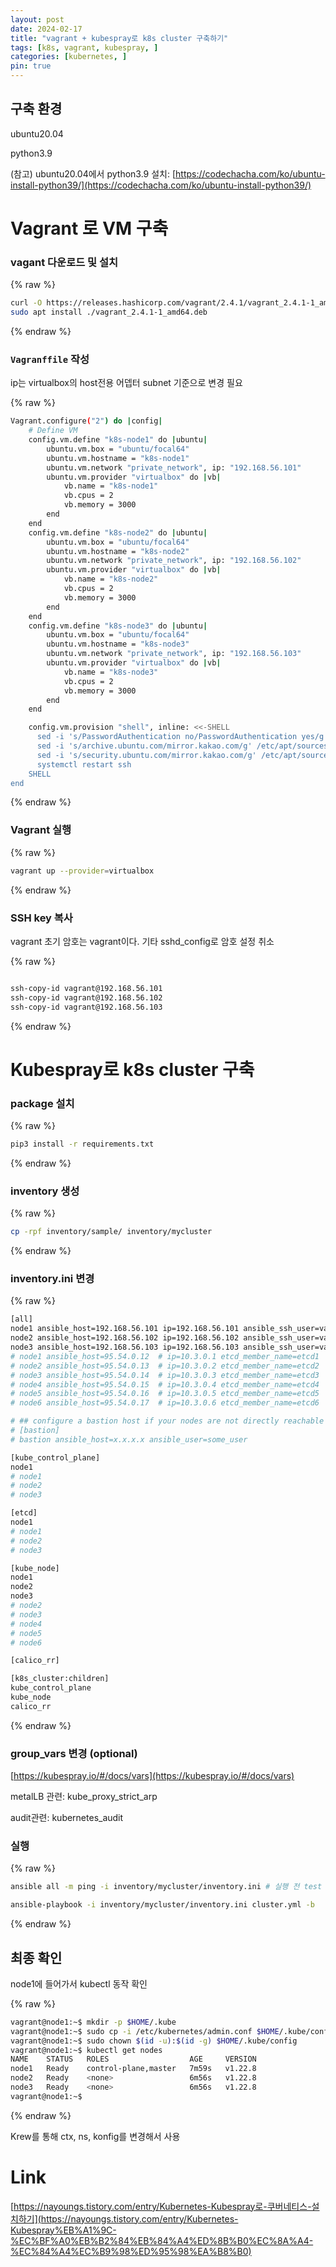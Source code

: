 ```yaml
---
layout: post
date: 2024-02-17
title: "vagrant + kubespray로 k8s cluster 구축하기"
tags: [k8s, vagrant, kubespray, ]
categories: [kubernetes, ]
pin: true
---
```



## 구축 환경


ubuntu20.04


python3.9


(참고) ubuntu20.04에서 python3.9 설치: [https://codechacha.com/ko/ubuntu-install-python39/](https://codechacha.com/ko/ubuntu-install-python39/)


# Vagrant 로 VM 구축


### vagant 다운로드 및 설치


{% raw %}
```bash
curl -O https://releases.hashicorp.com/vagrant/2.4.1/vagrant_2.4.1-1_amd64.deb
sudo apt install ./vagrant_2.4.1-1_amd64.deb
```
{% endraw %}


### `Vagranffile` 작성


ip는 virtualbox의 host전용 어뎁터 subnet 기준으로 변경 필요


{% raw %}
```bash
Vagrant.configure("2") do |config|
	# Define VM
	config.vm.define "k8s-node1" do |ubuntu|
		ubuntu.vm.box = "ubuntu/focal64"
		ubuntu.vm.hostname = "k8s-node1"
		ubuntu.vm.network "private_network", ip: "192.168.56.101"
		ubuntu.vm.provider "virtualbox" do |vb|
			vb.name = "k8s-node1"
			vb.cpus = 2
			vb.memory = 3000
		end
	end
	config.vm.define "k8s-node2" do |ubuntu|
		ubuntu.vm.box = "ubuntu/focal64"
		ubuntu.vm.hostname = "k8s-node2"
		ubuntu.vm.network "private_network", ip: "192.168.56.102"
		ubuntu.vm.provider "virtualbox" do |vb|
			vb.name = "k8s-node2"
			vb.cpus = 2
			vb.memory = 3000
		end
	end
	config.vm.define "k8s-node3" do |ubuntu|
		ubuntu.vm.box = "ubuntu/focal64"
		ubuntu.vm.hostname = "k8s-node3"
		ubuntu.vm.network "private_network", ip: "192.168.56.103"
		ubuntu.vm.provider "virtualbox" do |vb|
			vb.name = "k8s-node3"
			vb.cpus = 2
			vb.memory = 3000
		end
	end

	config.vm.provision "shell", inline: <<-SHELL
	  sed -i 's/PasswordAuthentication no/PasswordAuthentication yes/g' /etc/ssh/sshd_config
	  sed -i 's/archive.ubuntu.com/mirror.kakao.com/g' /etc/apt/sources.list
	  sed -i 's/security.ubuntu.com/mirror.kakao.com/g' /etc/apt/sources.list
	  systemctl restart ssh
	SHELL
end
```
{% endraw %}


### Vagrant 실행


{% raw %}
```bash
vagrant up --provider=virtualbox
```
{% endraw %}


### SSH key 복사


vagrant 초기 암호는 vagrant이다. 기타 sshd_config로 암호 설정 취소


{% raw %}
```bash

ssh-copy-id vagrant@192.168.56.101
ssh-copy-id vagrant@192.168.56.102
ssh-copy-id vagrant@192.168.56.103
```
{% endraw %}


# Kubespray로 k8s cluster 구축


### package 설치


{% raw %}
```bash
pip3 install -r requirements.txt
```
{% endraw %}


### inventory 생성


{% raw %}
```bash
cp -rpf inventory/sample/ inventory/mycluster
```
{% endraw %}


### inventory.ini 변경


{% raw %}
```bash
[all]
node1 ansible_host=192.168.56.101 ip=192.168.56.101 ansible_ssh_user=vagrant
node2 ansible_host=192.168.56.102 ip=192.168.56.102 ansible_ssh_user=vagrant
node3 ansible_host=192.168.56.103 ip=192.168.56.103 ansible_ssh_user=vagrant
# node1 ansible_host=95.54.0.12  # ip=10.3.0.1 etcd_member_name=etcd1
# node2 ansible_host=95.54.0.13  # ip=10.3.0.2 etcd_member_name=etcd2
# node3 ansible_host=95.54.0.14  # ip=10.3.0.3 etcd_member_name=etcd3
# node4 ansible_host=95.54.0.15  # ip=10.3.0.4 etcd_member_name=etcd4
# node5 ansible_host=95.54.0.16  # ip=10.3.0.5 etcd_member_name=etcd5
# node6 ansible_host=95.54.0.17  # ip=10.3.0.6 etcd_member_name=etcd6

# ## configure a bastion host if your nodes are not directly reachable
# [bastion]
# bastion ansible_host=x.x.x.x ansible_user=some_user

[kube_control_plane]
node1
# node1
# node2
# node3

[etcd]
node1
# node1
# node2
# node3

[kube_node]
node1
node2
node3
# node2
# node3
# node4
# node5
# node6

[calico_rr]

[k8s_cluster:children]
kube_control_plane
kube_node
calico_rr
```
{% endraw %}


### group_vars 변경 (optional)


[https://kubespray.io/#/docs/vars](https://kubespray.io/#/docs/vars)


metalLB 관련: kube_proxy_strict_arp


audit관련: kubernetes_audit


### 실행


{% raw %}
```bash
ansible all -m ping -i inventory/mycluster/inventory.ini # 실행 전 test

ansible-playbook -i inventory/mycluster/inventory.ini cluster.yml -b
```
{% endraw %}


## 최종 확인


node1에 들어가서 kubectl 동작 확인


{% raw %}
```bash
vagrant@node1:~$ mkdir -p $HOME/.kube
vagrant@node1:~$ sudo cp -i /etc/kubernetes/admin.conf $HOME/.kube/config
vagrant@node1:~$ sudo chown $(id -u):$(id -g) $HOME/.kube/config
vagrant@node1:~$ kubectl get nodes
NAME    STATUS   ROLES                  AGE     VERSION
node1   Ready    control-plane,master   7m59s   v1.22.8
node2   Ready    <none>                 6m56s   v1.22.8
node3   Ready    <none>                 6m56s   v1.22.8
vagrant@node1:~$
```
{% endraw %}


Krew를 통해 ctx, ns, konfig를 변경해서 사용


# Link


[https://nayoungs.tistory.com/entry/Kubernetes-Kubespray로-쿠버네티스-설치하기](https://nayoungs.tistory.com/entry/Kubernetes-Kubespray%EB%A1%9C-%EC%BF%A0%EB%B2%84%EB%84%A4%ED%8B%B0%EC%8A%A4-%EC%84%A4%EC%B9%98%ED%95%98%EA%B8%B0)

